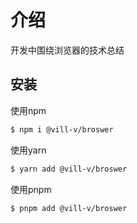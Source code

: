 # 介绍

开发中围绕浏览器的技术总结

## 安装

使用npm

```bash
$ npm i @vill-v/broswer
```

使用yarn

```bash
$ yarn add @vill-v/broswer
```

使用pnpm

```bash
$ pnpm add @vill-v/broswer
